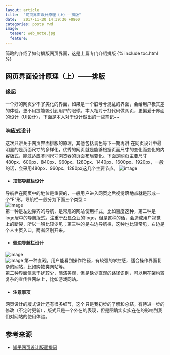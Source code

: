 ```yaml
---
layout: article
title:  "网页界面设计原理（上）——排版"
date:   2017-11-30 14:39:30 +0800
categories: posts rwd
image:
  teaser: web_note.jpg
  feature:
---
```

简略的介绍了如何排版网页界面，这是上篇专门介绍排版
{% include toc.html %}


## 网页界面设计原理（上）——排版
### 缘起
一个好的网页少不了美化的界面，如果是一个脏兮兮混乱的界面，会给用户极其差的体验，更不用提能吸引到用户的眼球。本人相对于打代码做网页，更偏爱于界面的设计（UI设计），下面是本人对于设计做出的一些笔记~~


### 响应式设计
这次只讲关于网页界面排版的原理，其他包括调色等下一期再讲
在网页设计中最明显的是页面尺寸的多样化，优秀的网页就是能够根据页面尺寸的变化而变化的内容版式，能过适应不同尺寸浏览器的页面布局变化。下面是网页主要尺寸480px、600px、840px、960px、1280px、1440px、1600px、1920px，一般的话，会采用480px、960px、1280px这几个主要节点。
![image](https://pic3.zhimg.com/v2-c0d75f74a6c1009e367e3ad60ecffaab_r.jpg)

* #### 顶部导航栏设计
导航栏在网页中的地位是重要的，一般用户进入网页之后视觉落地点就是形成一个“F"形。导航栏一般分为下面三个类型：</br> ![image](https://pic3.zhimg.com/50/1ff653c64d27531f15faab784407ebee_hd.jpg)</br>
第一种是左边靠齐的导航，是常规的网站使用样式，比如百度这种，第二种是logo居中的导航版式，注重于凸显企业的logo，但是这种的话，会造成用户视觉上的断裂，所以一般比较少见；第三种的是右边导航栏，这种也比较常见，右边是个人主页入口，两者区别开来。
* #### 侧边导航栏设计
![image](https://timgsa.baidu.com/timg?image&quality=80&size=b9999_10000&sec=1514782279659&di=f15f48b68fc75a01b19c7ac648791c8b&imgtype=0&src=http%3A%2F%2Fh.hiphotos.baidu.com%2Fzhidao%2Fpic%2Fitem%2F4bed2e738bd4b31c602a883085d6277f9e2ff823.jpg)</br>
![image](https://timgsa.baidu.com/timg?image&quality=80&size=b9999_10000&sec=1514782354638&di=8b0b3209afbf6fbdb6d791c1537ef7b5&imgtype=0&src=http%3A%2F%2Fwww.th7.cn%2Fd%2Ffile%2Fp%2F2014%2F03%2F17%2Fd57b6bb950387c2dee228e0f719a225f.jpg)
第一种直观，用户能看到操作路径，有较强的掌控感，适合操作界面复杂的网站，比如购物类网站等。</br>第二种界面信息干扰较少，简洁美观，但是缺少直观的路径识别，可以用在架构较复杂的宣传性网站上，比如游戏网站。

* #### 注意事项
网页设计的版式设计还有很多细节，这个只是我初步的了解和总结，有待进一步的修改（不定时更新），版式只是一个外在的表现，但是图确实实实在在的影响到我们对网站的使用体验。
## 参考来源
* [知乎网页设计版面提问](https://zhuanlan.zhihu.com/p/21577848)